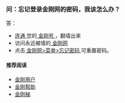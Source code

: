 ### 问：忘记登录金刚网的密码，我该怎么办？

答：
- [ 连通 ](https://a2zitpro.github.io/web/主号和副号的用途)您的[ 金刚号 ](https://a2zitpro.github.io/web/金刚号)，翻墙出来
- 访问永远被墙的[ 金刚网 ](https://a2zitpro.github.io/web/kksitecn)
- 点击[ 金刚网>菜单>忘记密码 ](https://www.atozitpro.net/zh/password-reset/)可重置密码。

#### 推荐阅读
- [金刚用户](https://a2zitpro.github.io/web/list_kkuser)
- [金刚帮助](https://a2zitpro.github.io/web/list_helpkkvpn)
- [金刚梯](https://a2zitpro.github.io/web/dlb)
